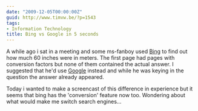 ```yaml
---
date: "2009-12-05T00:00:00Z"
guid: http://www.timvw.be/?p=1543
tags:
- Information Technology
title: Bing vs Google in 5 seconds
---
```

A while ago i sat in a meeting and some ms-fanboy used [Bing](http://www.bing.com) to find out how much 60 inches were in meters. The first page had pages with conversion factors but none of them contained the actual answer. I suggested that he'd use [Google](http://www.google.com) instead and while he was keying in the question the answer already appeared.

Today i wanted to make a screencast of this difference in experience but it seems that bing has the 'conversion' feature now too. Wondering about what would make me switch search engines...
